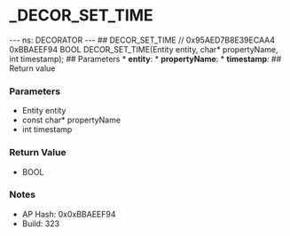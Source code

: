 # _DECOR_SET_TIME

--- ns: DECORATOR --- ## DECOR_SET_TIME  // 0x95AED7B8E39ECAA4 0xBBAEEF94 BOOL DECOR_SET_TIME(Entity entity, char* propertyName, int timestamp);   ## Parameters * **entity**: * **propertyName**: * **timestamp**:  ## Return value

### Parameters
* Entity entity
* const char* propertyName
* int timestamp

### Return Value
* BOOL

### Notes
* AP Hash: 0x0xBBAEEF94
* Build: 323

